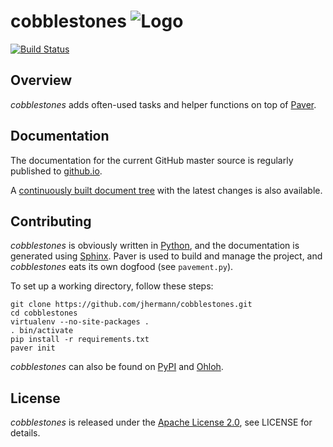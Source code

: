 # cobblestones ![Logo](https://raw.github.com/jhermann/cobblestones/master/doc/_static/cobblestones-logo-48.png)

[![Build Status](http://huschteguzzel.de/hudson/buildStatus/icon?job=cobblestones)](http://huschteguzzel.de/hudson/view/jhermann/job/cobblestones/)

## Overview
*cobblestones* adds often-used tasks and helper functions on top of
[Paver](https://pypi.python.org/pypi/Paver).


## Documentation

The documentation for the current GitHub master source is regularly published to
[github.io](http://jhermann.github.io/cobblestones/).

A [continuously built document tree](http://huschteguzzel.de/hudson/job/cobblestones/doclinks/1/)
with the latest changes is also available.


## Contributing

*cobblestones* is obviously written in [Python](http://www.python.org/),
and the documentation is generated using [Sphinx](https://pypi.python.org/pypi/Sphinx).
Paver is used to build and manage the project, and *cobblestones* eats its own dogfood
(see `pavement.py`).

To set up a working directory, follow these steps:

    git clone https://github.com/jhermann/cobblestones.git
    cd cobblestones
    virtualenv --no-site-packages .
    . bin/activate
    pip install -r requirements.txt
    paver init

*cobblestones* can also be found on [PyPI](https://pypi.python.org/pypi/cobblestones)
and [Ohloh](https://www.ohloh.net/p/cobblestones).


## License

*cobblestones* is released under the 
[Apache License 2.0](https://www.apache.org/licenses/LICENSE-2.0.html),
see LICENSE for details.

